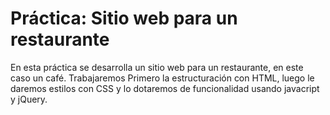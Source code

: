 # Práctica: Sitio web para un restaurante

En esta práctica se desarrolla un sitio web para un restaurante, en este caso un café. Trabajaremos Primero la estructuración con HTML, luego le daremos estilos con CSS y lo dotaremos de funcionalidad usando javacript y jQuery.